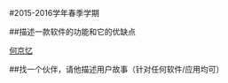 #2015-2016学年春季学期
 
 
##描述一款软件的功能和它的优缺点

[何京忆](https://github.com/901102/A-brief-introduction-to-Kugou.md/blob/master/README.md)

##找一个伙伴，请他描述用户故事（针对任何软件/应用均可）

